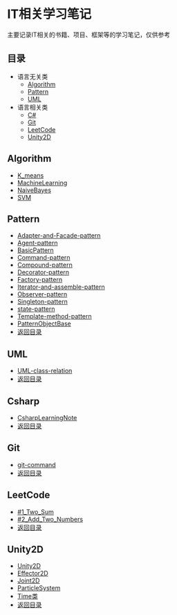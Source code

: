 IT相关学习笔记
================

主要记录IT相关的书籍、项目、框架等的学习笔记，仅供参考

## 目录

* 语言无关类
  * [Algorithm](#Algorithm)
  * [Pattern](#Pattern)
  * [UML](#UML)
* 语言相关类
  * [C#](#Csharp)
  * [Git](#Git)
  * [LeetCode](#LeetCode)
  * [Unity2D](#Unity2D)



## Algorithm

* [K_means](/Algorithm/K_means)
* [MachineLearning](/Algorithm/MachineLearning)
* [NaiveBayes](/Algorithm/NaiveBayes)
* [SVM](/Algorithm/SVM)

## Pattern

* [Adapter-and-Facade-pattern](/PatternNote/Adapter-and-Facade-pattern)
* [Agent-pattern](/PatternNote/Agent-pattern)
* [BasicPattern](/PatternNote/BasicPattern)
* [Command-pattern](/PatternNote/Command-pattern)
* [Compound-pattern](/PatternNote/Compound-pattern)
* [Decorator-pattern](/PatternNote/Decorator-pattern)
* [Factory-pattern](/PatternNote/Factory-pattern)
* [Iterator-and-assemble-pattern](/PatternNote/Iterator-and-assemble-pattern)
* [Observer-pattern](/PatternNote/Observer-pattern)
* [Singleton-pattern](/PatternNote/Singleton-pattern)
* [state-pattern](/PatternNote/state-pattern)
* [Template-method-pattern](/PatternNote/Template-method-pattern)
* [PatternObjectBase](/PatternNote/PatternObjectBase)
* [返回目录](#目录)

## UML

* [UML-class-relation](/UML-class-relation)
* [返回目录](#目录)

## Csharp

* [CsharpLearningNote](/Csharp-learningNote)
* [返回目录](#目录)

## Git

* [git-command](/Git-Command-Learning)
* [返回目录](#目录)

## LeetCode

* [#1_Two_Sum](LeetCode/1_Two_Sum.md)
* [#2_Add_Two_Numbers](LeetCode/2_Add_Two_Numbers.md)
* [返回目录](#目录)

## Unity2D

* [Unity2D](/Unity2D-Learning)
* [Effector2D](/Unity2D-Learning/Effector2D)
* [Joint2D](/Unity2D-Learning/Joint2D)
* [ParticleSystem](/Unity2D-Learning/ParticleSystem)
* [Time类](/Unity2D-Learning/Time类)
* [返回目录](#目录)

